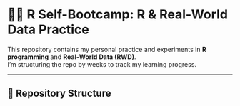 # 🧑‍💻 R Self-Bootcamp: R & Real-World Data Practice

This repository contains my personal practice and experiments in **R programming** and **Real-World Data (RWD)**.  
I’m structuring the repo by weeks to track my learning progress.

---

## 📂 Repository Structure


